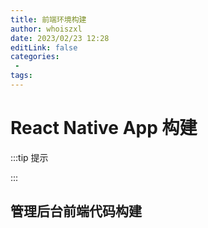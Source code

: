 ```yaml
---
title: 前端环境构建
author: whoiszxl
date: 2023/02/23 12:28
editLink: false
categories:
 - 
tags:
---
```


# React Native App 构建

:::tip 提示

:::



## 管理后台前端代码构建

